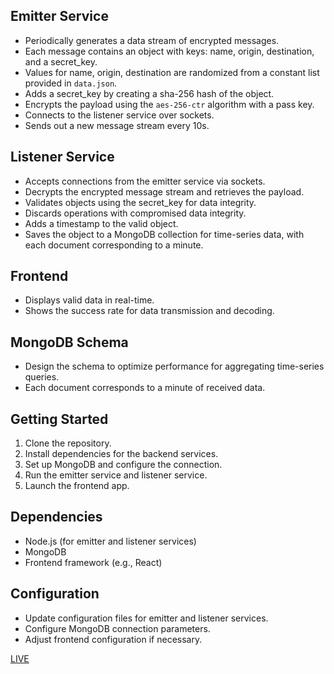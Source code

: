 

## Emitter Service

- Periodically generates a data stream of encrypted messages.
- Each message contains an object with keys: name, origin, destination, and a secret_key.
- Values for name, origin, destination are randomized from a constant list provided in `data.json`.
- Adds a secret_key by creating a sha-256 hash of the object.
- Encrypts the payload using the `aes-256-ctr` algorithm with a pass key.
- Connects to the listener service over sockets.
- Sends out a new message stream every 10s.

## Listener Service

- Accepts connections from the emitter service via sockets.
- Decrypts the encrypted message stream and retrieves the payload.
- Validates objects using the secret_key for data integrity.
- Discards operations with compromised data integrity.
- Adds a timestamp to the valid object.
- Saves the object to a MongoDB collection for time-series data, with each document corresponding to a minute.

## Frontend

- Displays valid data in real-time.
- Shows the success rate for data transmission and decoding.

## MongoDB Schema

- Design the schema to optimize performance for aggregating time-series queries.
- Each document corresponds to a minute of received data.

## Getting Started

1. Clone the repository.
2. Install dependencies for the backend services.
3. Set up MongoDB and configure the connection.
4. Run the emitter service and listener service.
5. Launch the frontend app.

## Dependencies

- Node.js (for emitter and listener services)
- MongoDB
- Frontend framework (e.g., React)

## Configuration

- Update configuration files for emitter and listener services.
- Configure MongoDB connection parameters.
- Adjust frontend configuration if necessary.



[LIVE ](https://dashboard.render.com/web/srv-cl6fq39k857s73csgueg)


